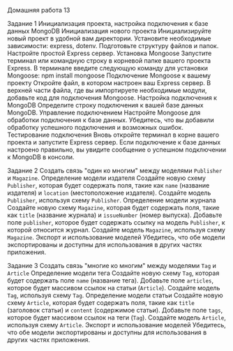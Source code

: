 Домашняя работа 13

Задание 1
Инициализация проекта, настройка подключения к базе данных MongoDB
Инициализация нового проекта
Инициализируйте новый проект в удобной вам директории.
Установите необходимые зависимости: express, dotenv.
Подготовьте структуру файлов и папок.
Настройте простой Express сервер.
Установка Mongoose
Запустите терминал или командную строку в корневой папке вашего проекта Express.
В терминале введите следующую команду для установки Mongoose:
npm install mongoose
Подключение Mongoose к вашему проекту
Откройте файл, в котором настроен ваш Express сервер.
В верхней части файла, где вы импортируете необходимые модули, добавьте код для подключения Mongoose.
Настройка подключения к MongoDB
Определите строку подключения к вашей базе данных MongoDB.
Управление подключением
Настройте Mongoose для обработки подключения к базе данных. Убедитесь, что вы добавили обработку успешного подключения и возможных ошибок.
Тестирование подключения
Вновь откройте терминал в корне вашего проекта и запустите Express сервер.
Если подключение к базе данных настроено правильно, вы увидите сообщение о успешном подключении к MongoDB в консоли.

Задание 2
Создать связь "один ко многим" между моделями `Publisher` и `Magazine`.
Определение модели издателя
Создайте новую схему `Publisher`, которая будет содержать поля, такие как `name` (название издателя) и `location` (местоположение издателя).
Создайте модель `Publisher`, используя схему `Publisher`.
Определение модели журнала
Создайте новую схему `Magazine`, которая будет содержать поля, такие как `title` (название журнала) и `issueNumber` (номер выпуска).
Добавьте поле `publisher`, которое будет содержать ссылку на модель `Publisher`, к которой относится журнал.
Создайте модель `Magazine`, используя схему `Magazine`.
Экспорт и использование моделей
Убедитесь, что обе модели экспортированы и доступны для использования в других частях приложения.

Задание 3
Создать связь "многие ко многим" между моделями `Tag` и `Article`
Определение модели тега
Создайте новую схему `Tag`, которая будет содержать поле `name` (название тега).
Добавьте поле `articles`, которое будет массивом ссылок на статьи (`Article`).
Создайте модель `Tag`, используя схему `Tag`.
Определение модели статьи
Создайте новую схему `Article`, которая будет содержать поля, такие как `title` (заголовок статьи) и `content` (содержимое статьи).
Добавьте поле `tags`, которое будет массивом ссылок на теги (`Tag`).
Создайте модель `Article`, используя схему `Article`.
Экспорт и использование моделей
Убедитесь, что обе модели экспортированы и доступны для использования в других частях приложения.
